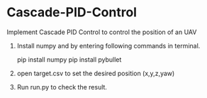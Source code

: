 # Cascade-PID-Control
Implement Cascade PID Control to control the position of an UAV

1. Install numpy and by entering following commands in terminal.
   
   pip install numpy
   pip install pybullet

2. open target.csv to set the desired position (x,y,z,yaw)

3. Run run.py to check the result. 
